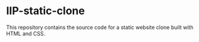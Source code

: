 # IIP-static-clone
This repository contains the source code for a static website clone built with HTML and CSS.
